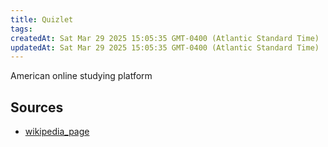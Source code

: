 ```yaml
---
title: Quizlet
tags: 
createdAt: Sat Mar 29 2025 15:05:35 GMT-0400 (Atlantic Standard Time)
updatedAt: Sat Mar 29 2025 15:05:35 GMT-0400 (Atlantic Standard Time)
---
```



American online studying platform



## Sources
- [wikipedia_page](https://en.wikipedia.org/wiki/Quizlet)
